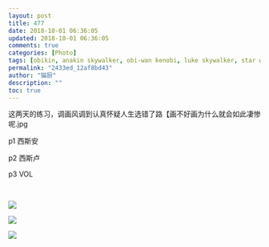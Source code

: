 ```yaml
---
layout: post
title: 477
date: 2018-10-01 06:36:05
updated: 2018-10-01 06:36:05
comments: true
categories: [Photo]
tags: [obikin, anakin skywalker, obi-wan kenobi, luke skywalker, star wars, VO]
permalink: "2433ed_12af8bd43"
author: "猫厨"
description: ""
toc: true
---
```


<p>这两天的练习，调画风调到认真怀疑人生选错了路【画不好画为什么就会如此凄惨呢.jpg</p> 
<p>p1 西斯安</p> 
<p>p2&nbsp;西斯卢</p> 
<p>p3 VOL</p> 
<p><br /></p>

![](/img/img_cVZNdzJtQk9JV2RndEF0TThYM01VK3g4OEs3eHRPNU1rT0JLTUdEcXd5THNQRUlhZVpMK3NnPT0.jpg)

![](/img/img_cVZNdzJtQk9JV2RndEF0TThYM01VNTlJY05BbUJhUWlNM2pla1ZHbFRZNnlEODBTRXY4NTFnPT0.jpg)

![](/img/img_cVZNdzJtQk9JV2RFQzVCdnBOVFJ3S1NNdElkbW1MaGZHUlNjbWpGcGhqWTlteDgvOWYyOTB3PT0.jpg)